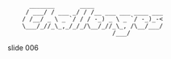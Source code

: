           _______       ____
         / ___/ / ___ _/ / /__ ___ ___ ____ ___
        / /__/ _ \ _ `/ / / -_) _ \ _ `/ -_)_-<
        \___/_//_\_,_/_/_/\__/_//_\_, /\__/___/
                                 /___/
















































































slide 006
